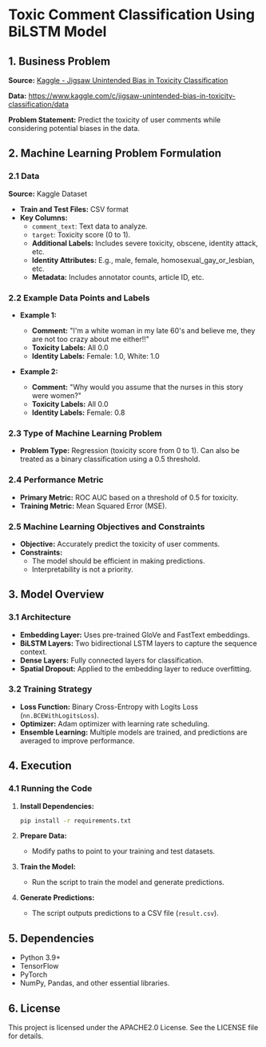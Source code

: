 # Toxic Comment Classification Using BiLSTM Model

## 1. Business Problem

**Source:** [Kaggle - Jigsaw Unintended Bias in Toxicity Classification](https://www.kaggle.com/c/jigsaw-unintended-bias-in-toxicity-classification)

**Data:** https://www.kaggle.com/c/jigsaw-unintended-bias-in-toxicity-classification/data

**Problem Statement:** Predict the toxicity of user comments while considering potential biases in the data.

## 2. Machine Learning Problem Formulation

### 2.1 Data

**Source:** Kaggle Dataset

- **Train and Test Files:** CSV format
- **Key Columns:**
  - `comment_text`: Text data to analyze.
  - `target`: Toxicity score (0 to 1).
  - **Additional Labels:** Includes severe toxicity, obscene, identity attack, etc.
  - **Identity Attributes:** E.g., male, female, homosexual_gay_or_lesbian, etc.
  - **Metadata:** Includes annotator counts, article ID, etc.

### 2.2 Example Data Points and Labels

- **Example 1:**
  - **Comment:** "I'm a white woman in my late 60's and believe me, they are not too crazy about me either!!"
  - **Toxicity Labels:** All 0.0
  - **Identity Labels:** Female: 1.0, White: 1.0

- **Example 2:**
  - **Comment:** "Why would you assume that the nurses in this story were women?"
  - **Toxicity Labels:** All 0.0
  - **Identity Labels:** Female: 0.8

### 2.3 Type of Machine Learning Problem

- **Problem Type:** Regression (toxicity score from 0 to 1). Can also be treated as a binary classification using a 0.5 threshold.

### 2.4 Performance Metric

- **Primary Metric:** ROC AUC based on a threshold of 0.5 for toxicity.
- **Training Metric:** Mean Squared Error (MSE).

### 2.5 Machine Learning Objectives and Constraints

- **Objective:** Accurately predict the toxicity of user comments.
- **Constraints:**
  - The model should be efficient in making predictions.
  - Interpretability is not a priority.

## 3. Model Overview

### 3.1 Architecture

- **Embedding Layer:** Uses pre-trained GloVe and FastText embeddings.
- **BiLSTM Layers:** Two bidirectional LSTM layers to capture the sequence context.
- **Dense Layers:** Fully connected layers for classification.
- **Spatial Dropout:** Applied to the embedding layer to reduce overfitting.

### 3.2 Training Strategy

- **Loss Function:** Binary Cross-Entropy with Logits Loss (`nn.BCEWithLogitsLoss`).
- **Optimizer:** Adam optimizer with learning rate scheduling.
- **Ensemble Learning:** Multiple models are trained, and predictions are averaged to improve performance.

## 4. Execution

### 4.1 Running the Code

1. **Install Dependencies:**
   ```bash
   pip install -r requirements.txt
   ```

2. **Prepare Data:**
   - Modify paths to point to your training and test datasets.

3. **Train the Model:**
   - Run the script to train the model and generate predictions.

4. **Generate Predictions:**
   - The script outputs predictions to a CSV file (`result.csv`).

## 5. Dependencies

- Python 3.9+
- TensorFlow
- PyTorch
- NumPy, Pandas, and other essential libraries.

## 6. License

This project is licensed under the APACHE2.0 License. See the LICENSE file for details.
